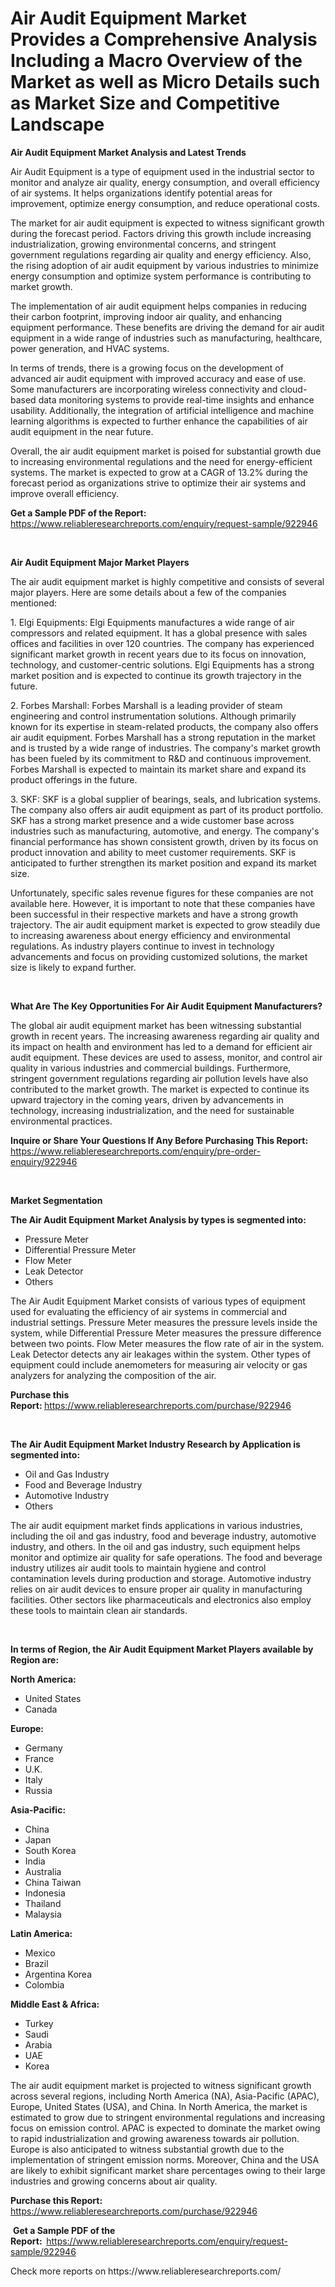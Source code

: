 <p><h1>Air Audit Equipment Market Provides a Comprehensive Analysis Including a Macro Overview of the Market as well as Micro Details such as Market Size and Competitive Landscape</h1></p><p><strong>Air Audit Equipment Market Analysis and Latest Trends</strong></p>
<p><p>Air Audit Equipment is a type of equipment used in the industrial sector to monitor and analyze air quality, energy consumption, and overall efficiency of air systems. It helps organizations identify potential areas for improvement, optimize energy consumption, and reduce operational costs.</p><p>The market for air audit equipment is expected to witness significant growth during the forecast period. Factors driving this growth include increasing industrialization, growing environmental concerns, and stringent government regulations regarding air quality and energy efficiency. Also, the rising adoption of air audit equipment by various industries to minimize energy consumption and optimize system performance is contributing to market growth.</p><p>The implementation of air audit equipment helps companies in reducing their carbon footprint, improving indoor air quality, and enhancing equipment performance. These benefits are driving the demand for air audit equipment in a wide range of industries such as manufacturing, healthcare, power generation, and HVAC systems.</p><p>In terms of trends, there is a growing focus on the development of advanced air audit equipment with improved accuracy and ease of use. Some manufacturers are incorporating wireless connectivity and cloud-based data monitoring systems to provide real-time insights and enhance usability. Additionally, the integration of artificial intelligence and machine learning algorithms is expected to further enhance the capabilities of air audit equipment in the near future.</p><p>Overall, the air audit equipment market is poised for substantial growth due to increasing environmental regulations and the need for energy-efficient systems. The market is expected to grow at a CAGR of 13.2% during the forecast period as organizations strive to optimize their air systems and improve overall efficiency.</p></p>
<p><strong>Get a Sample PDF of the Report:&nbsp;</strong> <a href="https://www.reliableresearchreports.com/enquiry/request-sample/922946">https://www.reliableresearchreports.com/enquiry/request-sample/922946</a></p>
<p>&nbsp;</p>
<p><strong>Air Audit Equipment Major Market Players</strong></p>
<p><p>The air audit equipment market is highly competitive and consists of several major players. Here are some details about a few of the companies mentioned:</p><p>1. Elgi Equipments: Elgi Equipments manufactures a wide range of air compressors and related equipment. It has a global presence with sales offices and facilities in over 120 countries. The company has experienced significant market growth in recent years due to its focus on innovation, technology, and customer-centric solutions. Elgi Equipments has a strong market position and is expected to continue its growth trajectory in the future.</p><p>2. Forbes Marshall: Forbes Marshall is a leading provider of steam engineering and control instrumentation solutions. Although primarily known for its expertise in steam-related products, the company also offers air audit equipment. Forbes Marshall has a strong reputation in the market and is trusted by a wide range of industries. The company's market growth has been fueled by its commitment to R&D and continuous improvement. Forbes Marshall is expected to maintain its market share and expand its product offerings in the future.</p><p>3. SKF: SKF is a global supplier of bearings, seals, and lubrication systems. The company also offers air audit equipment as part of its product portfolio. SKF has a strong market presence and a wide customer base across industries such as manufacturing, automotive, and energy. The company's financial performance has shown consistent growth, driven by its focus on product innovation and ability to meet customer requirements. SKF is anticipated to further strengthen its market position and expand its market size.</p><p>Unfortunately, specific sales revenue figures for these companies are not available here. However, it is important to note that these companies have been successful in their respective markets and have a strong growth trajectory. The air audit equipment market is expected to grow steadily due to increasing awareness about energy efficiency and environmental regulations. As industry players continue to invest in technology advancements and focus on providing customized solutions, the market size is likely to expand further.</p></p>
<p>&nbsp;</p>
<p><strong>What Are The Key Opportunities For Air Audit Equipment Manufacturers?</strong></p>
<p><p>The global air audit equipment market has been witnessing substantial growth in recent years. The increasing awareness regarding air quality and its impact on health and environment has led to a demand for efficient air audit equipment. These devices are used to assess, monitor, and control air quality in various industries and commercial buildings. Furthermore, stringent government regulations regarding air pollution levels have also contributed to the market growth. The market is expected to continue its upward trajectory in the coming years, driven by advancements in technology, increasing industrialization, and the need for sustainable environmental practices.</p></p>
<p><strong>Inquire or Share Your Questions If Any Before Purchasing This Report:</strong> <a href="https://www.reliableresearchreports.com/enquiry/pre-order-enquiry/922946">https://www.reliableresearchreports.com/enquiry/pre-order-enquiry/922946</a></p>
<p>&nbsp;</p>
<p><strong>Market Segmentation</strong></p>
<p><strong>The Air Audit Equipment Market Analysis by types is segmented into:</strong></p>
<p><ul><li>Pressure Meter</li><li>Differential Pressure Meter</li><li>Flow Meter</li><li>Leak Detector</li><li>Others</li></ul></p>
<p><p>The Air Audit Equipment Market consists of various types of equipment used for evaluating the efficiency of air systems in commercial and industrial settings. Pressure Meter measures the pressure levels inside the system, while Differential Pressure Meter measures the pressure difference between two points. Flow Meter measures the flow rate of air in the system. Leak Detector detects any air leakages within the system. Other types of equipment could include anemometers for measuring air velocity or gas analyzers for analyzing the composition of the air.</p></p>
<p><strong>Purchase this Report:&nbsp;</strong><a href="https://www.reliableresearchreports.com/purchase/922946">https://www.reliableresearchreports.com/purchase/922946</a></p>
<p>&nbsp;</p>
<p><strong>The Air Audit Equipment Market Industry Research by Application is segmented into:</strong></p>
<p><ul><li>Oil and Gas Industry</li><li>Food and Beverage Industry</li><li>Automotive Industry</li><li>Others</li></ul></p>
<p><p>The air audit equipment market finds applications in various industries, including the oil and gas industry, food and beverage industry, automotive industry, and others. In the oil and gas industry, such equipment helps monitor and optimize air quality for safe operations. The food and beverage industry utilizes air audit tools to maintain hygiene and control contamination levels during production and storage. Automotive industry relies on air audit devices to ensure proper air quality in manufacturing facilities. Other sectors like pharmaceuticals and electronics also employ these tools to maintain clean air standards.</p></p>
<p>&nbsp;</p>
<p><strong>In terms of Region, the Air Audit Equipment Market Players available by Region are:</strong></p>
<p>
    <p> <strong> North America: </strong>
        <ul>
            <li>United States</li>
            <li>Canada</li>
        </ul>
        </p> 
    <p> <strong> Europe: </strong>
        <ul>
            <li>Germany</li>
            <li>France</li>
            <li>U.K.</li>
            <li>Italy</li>
            <li>Russia</li>
        </ul>
        </p> 
    <p> <strong> Asia-Pacific: </strong>
        <ul>
            <li>China</li>
            <li>Japan</li>
            <li>South Korea</li>
            <li>India</li>
            <li>Australia</li>
            <li>China Taiwan</li>
            <li>Indonesia</li>
            <li>Thailand</li>
            <li>Malaysia</li>
        </ul>
        </p> 
    <p> <strong> Latin America: </strong>
        <ul>
            <li>Mexico</li>
            <li>Brazil</li>
            <li>Argentina Korea</li>
            <li>Colombia</li>
        </ul>
        </p> 
    <p> <strong> Middle East & Africa: </strong>
        <ul>
            <li>Turkey</li>
            <li>Saudi</li>
            <li>Arabia</li>
            <li>UAE</li>
            <li>Korea</li>
        </ul>
    </p>
    </p>
<p><p>The air audit equipment market is projected to witness significant growth across several regions, including North America (NA), Asia-Pacific (APAC), Europe, United States (USA), and China. In North America, the market is estimated to grow due to stringent environmental regulations and increasing focus on emission control. APAC is expected to dominate the market owing to rapid industrialization and growing awareness towards air pollution. Europe is also anticipated to witness substantial growth due to the implementation of stringent emission norms. Moreover, China and the USA are likely to exhibit significant market share percentages owing to their large industries and growing concerns about air quality.</p></p>
<p><strong>Purchase this Report: </strong><a href="https://www.reliableresearchreports.com/purchase/922946">https://www.reliableresearchreports.com/purchase/922946</a></p>
<p>&nbsp;<strong>Get a Sample PDF of the Report:&nbsp;&nbsp;</strong><a href="https://www.reliableresearchreports.com/enquiry/request-sample/922946">https://www.reliableresearchreports.com/enquiry/request-sample/922946</a></p>
<p><strong></strong></p>
<p>Check more reports on https://www.reliableresearchreports.com/</p>